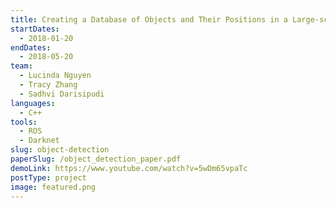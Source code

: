 ```yaml
---
title: Creating a Database of Objects and Their Positions in a Large-scale Indoor Environment
startDates:
  - 2018-01-20
endDates:
  - 2018-05-20
team:
  - Lucinda Nguyen
  - Tracy Zhang
  - Sadhvi Darisipudi
languages:
  - C++
tools:
  - ROS
  - Darknet
slug: object-detection
paperSlug: /object_detection_paper.pdf
demoLink: https://www.youtube.com/watch?v=5wDm65vpaTc
postType: project
image: featured.png
---
```

